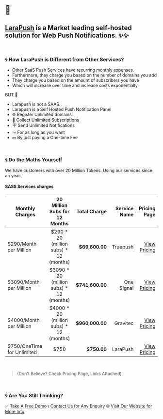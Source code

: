 # 👋

## <a href="https://larapush.com/" target="_blank">LaraPush</a> is a Market leading self-hosted solution for Web Push Notifications. ✨✨

<br>

### 🌀 How LaraPush is Different from Other Services?
 
 - Other SaaS Push Services have recurring monthly expenses.
 - Furthermore, they charge you based on the number of domains you add
 - They charge you based on the amount of subscribers you have
 - Which will increase over time and increase costs exponentially.

BUT 🍑

 - Larapush is not a SAAS.
 - Larapush is a Self Hosted Push Notification Panel
 - 🌐 Register Unlimited domains
 - 👥 Collect Unlimited Subscriptions
 - 🪧 Send Unlimited Notifications
 - ♾️ For as long as you want
 - 💵 By just paying a One-time Fee
<br>

### 🌀 Do the Maths Yourself

We have customers with over 20 Million Tokens.
Using our services since an year.

#### SASS Services charges

 **Monthly Charges** | **20 Million Subs for 12 Months** | **Total Charge** | **Service Name** | **Pricing Page**
 | ------------- |:-------------:| ---------:|---------:|---------:|
 $290/Month per Million | $290 * 20 (million subs) * 12 (months) | <b>$69,600.00</b> | Truepush | <a href="https://www.truepush.com/pricing" target="_blank">View Pricing</a>
 $3090/Month per Million | $3090 * 20 (million subs) * 12 (months) | <b>$741,600.00</b> | One Signal | <a href="https://onesignal.com/pricing" target="_blank">View Pricing</a>
 $4000/Month per Million | $4000 * 20 (million subs) * 12 (months) | <b>$960,000.00</b> | Gravitec | <a href="https://gravitec.net/pricing" target="_blank">View Pricing</a>
 $750/OneTime for Unlimited | $750 | <b>$750.00</b> | LaraPush | <a href="https://larapush.com/pricing/" target="_blank">View Pricing</a>
 
 <br>
 
 > (Don't Believe? Check Pricing Page, Links Attached)
 
 <br>
 
 ### 🌀 Are You Still Thinking?
 ✅ <a href="https://larapush.com/#demo" target="_blank">Take A Free Demo</a>
 📞 <a href="https://larapush.com/contact/" target="_blank">Contact Us for Any Enquiry</a>
 🌐 <a href="https://larapush.com/" target="_blank">Visit Our Website for More Info</a>
